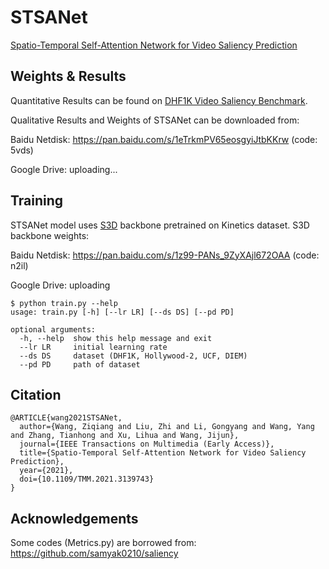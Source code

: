 # STSANet
[Spatio-Temporal Self-Attention Network for Video Saliency Prediction](https://ieeexplore.ieee.org/document/9667292)

## Weights & Results
Quantitative Results can be found on [DHF1K Video Saliency Benchmark](https://mmcheng.net/videosal/).

Qualitative Results and Weights of STSANet can be downloaded from:

Baidu Netdisk: https://pan.baidu.com/s/1eTrkmPV65eosgyiJtbKKrw (code: 5vds)

Google Drive: uploading...

## Training
STSANet model uses [S3D](https://github.com/kylemin/S3D) backbone pretrained on Kinetics dataset.
S3D backbone weights: 

Baidu Netdisk: https://pan.baidu.com/s/1z99-PANs_9ZyXAjl672OAA (code: n2il)

Google Drive: uploading

```
$ python train.py --help
usage: train.py [-h] [--lr LR] [--ds DS] [--pd PD]

optional arguments:
  -h, --help  show this help message and exit
  --lr LR     initial learning rate
  --ds DS     dataset (DHF1K, Hollywood-2, UCF, DIEM)
  --pd PD     path of dataset

```

## Citation
```
@ARTICLE{wang2021STSANet,
  author={Wang, Ziqiang and Liu, Zhi and Li, Gongyang and Wang, Yang and Zhang, Tianhong and Xu, Lihua and Wang, Jijun},
  journal={IEEE Transactions on Multimedia (Early Access)}, 
  title={Spatio-Temporal Self-Attention Network for Video Saliency Prediction}, 
  year={2021},
  doi={10.1109/TMM.2021.3139743}
}

```
## Acknowledgements
Some codes (Metrics.py) are borrowed from:
https://github.com/samyak0210/saliency
